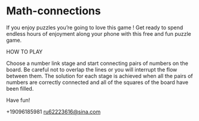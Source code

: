 # Math-connections

If you enjoy puzzles you’re going to love this game ! Get ready to spend endless hours of enjoyment along your phone  with this free and fun puzzle game.

HOW TO PLAY

Choose a number link stage and start connecting pairs of numbers on the board. Be careful not to overlap the lines or you will interrupt the flow between them. The solution for each stage is achieved when all the pairs of numbers are correctly connected and all of the squares of the board have been filled.

Have fun!

+19096185981 ru62223616@sina.com
